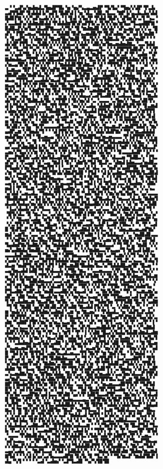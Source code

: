▃▝▝▃▟▚▞▅▟▅▟▃▜▅▟▛▜▙▝▅▝▅▞▚▃▄▃▅▟▛▝▜▞▙▞▝▜▅▞▞▟▛▝▛▃▙▃▟▜▜▟▛▝▊▟▟▟▐▞▚▟▜▝█▟▛▟▐▝▅▝▟▃▝▟▉▃▜▃▃▝▇▛▐▞▄▃▙▃▙▞▟▟█▟▊▛▇▝▞▞▚▟▚▃▟▞▞▞▚▝▐▝▊▟▝▞▙▞▛▝▛▟▟▝█▟▚▝▟▜▅▜▞▃▜▝▚▃▝▞▃▃▙▟▚▞▟▟▆▟▉▟▟▝▛▟▟▟▆▜▛▟▚▟▜▜▞▃▜▞▛▞▅▞▆▜▄▞▜▃▄▟█▛▇▝▉▟█▃▛▞▅▜▄▞▟▃▟▛▇▃▃▞▞▜▞▝▉▝▆▟▆▟▉▝▟▞▟▞▝▟▚▃▅▞▄▞▞▞▃▝█▟▚▝▐▜▛▃▅▃▞▜▟▟▄▝▃▜▟▟█▝▉▟▚▃▅▟█▞▛▝▉▟▚▟▅▞▚▞▚▟▐▞▅▟▇▝▚▝▊▃▟▜▄▝▞▟▅▞▟▝▇▃▅▜▙▞▆▟▊▝▉▃▜▞▞▃▜▟▇▃▙▝▛▃▆▞▅▟▛▝▝▝▟▞▟▛▐▜▜▃▚▃▜▟█▞▞▞▞▞▛▟▃▞▞▟▟▞▝▟▉▞▅▜▅▃▅▟▅▟▇▃▝▃▃▜▟▟▟▞▝▜▃▞▜▝▚▞▚▝▝▞▚▃▝▞▛▜▄▞▙▞▚▟▄▃▄▜▃▝▞▝▟▜▛▜▜▟▉▟▚▝▝▞▛▃▝▞▄▟▞▜▙▝▐▞▞▞▜▟▅▛▇▝▐▟▐▜▛▝▟▝▆▟▜▃▝▟▄▜▞▃▛▝▛▝▄▟▅▝▚▛▇▟▅▟▅▃▞▜▜▜▃▟▞▟█▃▟▟▚▟▟▟▐▜▚▝█▃▜▞▟▝▄▟▚▟█▜▟▟▆▞▟▜▝▟▅▞▅▃▄▜▛▟▝▜▚▞▞▞▛▝▐▝▆▟▟▟▊▜▛▟▆▃▛▝▟▝▝▜▜▜▟▝▐▜▄▝▝▝▟▝▞▝▐▃▆▃▄▝▉▛▐▝▃▜▛▞▅▛▇▝▜▟█▃▜▜▙▟▇▝▐▞▃▞▃▃▚▝▝▟▉▟▐▃▛▃▃▝▞▟▇▟▛▃▆▞▆▟▛▟▃▜▞▝▃▟█▜▅▝▜▞▙▛▇▝▃▞▝▟▄▟▊▞▝▟▅▟▄▝▜▝▛▞▛▝▟▃▄▝▜▜▜▃▞▃▃▟▟▞▅▃▟▝▉▃▃▟▆▜▝▛▐▟▛▜▜▜▙▝▊▞▝▞▛▛▇▞▅▟▉▞▅▃▄▜▟▝▛▞▞▛▐▜▙▝▇▟▞▜▙▝▆▞▙▃▙▃▝▟▆▞▟▜▅▞▅▜▝▝█▝▝▟▜▞▝▟▞▜▟▞▄▞▟▃▝▟▆▛▇▝▇▝▉▟▝▜▜▜▄▃▆▞▝▃▅▟▆▟▜▞▃▝▛▜▄▜▅▝▊▟▐▃▄▜▛▃▝▃▝▟▄▝▐▝▛▝▟▞▝▝▚▞▄▝▞▞▞▟▄▃▞▃▟▜▃▟▊▜▝▃▟▃▃▜▅▟▝▝▆▃▙▟▞▜▚▞▟▝█▟▇▃▙▜▙▝▞▜▜▛▐▝▉▞▅▞▟▝▃▝▃▃▃▝▃▜▅▞▞▝▆▃▞▟▊▜▚▟▐▞▜▟▄▜▃▃▞▞▝▜▃▜▜▝▛▜▚▝▅▞▞▞▃▟▄▝▟▟▅▛▐▟▉▟▜▟▜▞▛▝▊▃▆▟▞▟▅▞▅▜▛▞▛▞▃▃▞▜▙▟▉▜▅▝▃▃▝▞▆▃▟▟▐▜▜▞▅▞▟▞▅▞▄▃▞▞▆▜▜▜▃▝▚▜▞▜▝▟▊▜▝▟▟▃▅▝▛▃▟▞▛▝▚▃▝▟▆▃▝▛▇▟▉▝▛▟▐▃▛▃▞▞▙▝▊▟▅▝▉▟▃▜▛▞▄▝▝▟█▞▚▝▉▝▜▃▆▝▄▟▐▛▐▞▄▝▛▃▚▝▞▝▚▜▜▜▙▞▚▝▚▞▙▜▞▟▊▞▃▜▄▝▜▞▛▃▃▃▃▟▜▃▟▃▚▞▚▛▐▞▜▞▃▜▄▃▆▃▛▃▆▟▛▜▟▟▚▝▆▞▄▟▛▃▆▝▞▜▅▟▞▜▝▝▝▟▐▜▜▞▅▝▆▝▞▞▚▝▟▟▞▟▟▛▇▞▝▜▚▞▆▃▟▟▟▟▅▟▟▜▅▞▞▜▝▝▉▃▅▃▄▝▉▞▞▞▝▃▞▛▇▟█▜▄▞▅▃▅▃▃▃▝▛▐▟▜▜▛▞▛▞▄▝▄▟▚▞▄▝▃▝▊▝▝▜▜▃▟▞▝▞▅▝▄▝▐▃▆▟▄▃▛▜▅▜▟▃▅▟▟▞▞▞▆▃▝▞▜▜▄▞▃▃▛▟▆▟█▟▐▞▙▝▟▞▚▟▟▞▜▝▊▞▟▜▜▞▞▟▚▟█▟▐▝▆▛▐▝▉▟▜▟▃▃▛▃▅▞▞▜▄▞▞▞▆▝▛▞▙▃▜▝▞▛▐▞▜▜▝▟▉▟▆▝▟▞▙▞▝▝▊▃▃▃▙▟▛▝▐▞▝▝▛▃▃▛▇▜▟▞▃▟▞▟▅▜▟▃▄▛▇▜▄▃▝▞▞▝▜▃▄▝▉▞▝▟▃▃▅▝▜▟█▃▚▝▐▜▃▟▚▞▚▝▛▃▄▟▝▟▝▃▄▝▇▟▐▝▊▞▝▟▆▜▞▜▟▝█▃▛▃▝▟▆▟▐▟▅▃▃▞▅▟▉▃▛▜▄▟▞▞▅▞▙▃▛▜▅▜▜▝▐▝▃▃▛▞▚▃▞▟▝▟▃▝▃▝▅▟▚▞▄▟▛▜▙▝▛▜▄▞▙▞▆▝▚▟▃▞▜▞▆▜▚▟▞▜▛▟▞▟▇▟▜▟▉▝▐▜▟▝▝▟▐▞▄▟▆▃▛▜▜▜▙▜▃▟▉▟▆▞▞▝▅▟▛▟▞▛▐▟▟▜▅▃▄▃▝▃▄▜▃▜▝▝█▞▜▃▚▝▐▝▟▜▃▞▄▜▚▝▉▝▇▜▟▃▄▜▚▝▆▞▚▝▉▃▆▞▜▞▜▞▄▃▄▟▜▃▆▝▜▟▐▝▟▝▇▜▄▞▃▃▚▜▄▟▅▞▝▟▇▞▅▟▐▝▛▝▜▃▆▝▃▟▛▞▞▟█▜▃▟▆▞▃▝▞▜▃▞▟▝▇▟▚▟▝▝▅▜▙▞▚▝▞▃▚▃▚▞▟▟▝▃▅▃▟▃▝▜▅▟▄▜▜▝▞▃▛▝▉▝▚▟▞▜▟▜▝▞▆▞▅▜▄▜▅▜▃▝▄▞▃▃▃▜▙▟▉▟▄▟▝▃▜▟▐▞▅▝▚▟▟▝▅▝▚▟▜▝▅▝▄▛▇▃▟▃▜▝▅▃▃▞▟▃▙▝▇▟▅▜▟▃▟▞▙▟▄▞▅▞▟▞▛▞▛▞▟▞▞▛▇▟▝▟▜▟▄▟█▞▞▟▐▛▐▃▚▝▟▝▅▝▛▃▜▟▊▝▐▃▞▟▄▟▞▃▛▞▜▃▃▝▇▞▞▟▃▞▛▜▅▞▛▃▝▃▞▃▃▝▟▞▞▟▇▞▟▃▆▟▝▜▝▝█▜▞▟▃▝▉▝▆▃▚▃▝▃▞▟▄▝▅▝▜▟▛▟▐▜▛▝▛▞▝▜▙▞▚▝▇▟▚▜▄▞▅▃▚▞▝▝▞▝▇▃▄▞▃▟▄▝▅▜▞▝▉▞▆▃▚▝▝▃▛▃▄▝▜▞▄▃▅▃▞▟▉▞▆▛▐▃▆▟▛▝▅▝▞▃▜▜▞▝▚▞▛▜▄▝█▃▅▝▐▃▝▛▇▜▛▃▄▟▚▃▙▛▐▃▟▛▐▜▙▃▚▝▚▝▛▝▃▟▉▝▉▟▜▃▛▝▅▜▅▃▛▜▙▞▝▝▅▟▞▝▃▟▇▟▐▞▙▜▃▝▅▝▝▟▅▃▆▃▅▃▅▛▇▞▆▟▝▃▆▜▃▝▃▃▝▃▚▜▃▞▅▞▛▞▟▟▄▜▚▟▇▝▐▝▅▜▟▟▄▃▞▝▃▝▅▟▉▟▊▃▃▝▝▞▅▛▇▞▞▟▃▜▙▃▜▜▙▟▃▝▟▝▊▝▞▃▅▟▛▝▞▃▅▞▅▜▞▟▄▜▞▝▛▃▛▜▟▜▄▟▅▛▇▞▙▟▇▞▞▜▄▝▆▟▟▟▊▛▐▜▚▝▉▝▟▛▇▟▃▃▞▝▜▝▜▞▄▝▆▟▊▝▞▞▅▞▄▟▇▟▄▜▅▟▉▃▝▞▅▃▛▝█▃▃▝▚▝▞▞▆▟▆▃▃▜▚▃▄▞▜▝▆▜▃▟▐▟▊▃▝▃▃▃▙▟▚▟▆▃▃▜▝▜▅▝▇▝▝▟▛▜▅▃▃▃▄▜▝▟▇▝▃▞▜▃▆▞▞▞▜▝▅▞▟▝▆▞▄▟▞▞▜▜▚▞▃▞▜▟▜▜▜▟▟▟▞▟▄▟▚▃▚▜▚▃▟▃▆▃▝▞▜▃▛▃▚▃▃▝▊▟▄▜▟▃▅▝▅▟▛▜▄▜▟▜▝▟▜▝▐▟▜▃▆▟▊▜▙▟▅▞▙▃▚▞▜▟▟▟█▃▅▜▛▝█▃▅▝▝▃▄▜▅▃▟▟▐▟█▝▜▝▛▟▃▃▙▝▞▜▙▝▆▃▝▝▃▃▅▃▃▃▚▜▚▝▜▞▙▃▚▞▅▞▞▝▄▝▛▟▐▞▄▃▄▝▞▜▜▞▞▃▟▞▝▛▇▛▇▜▞▟▜▟▇▝▞▝▉▞▙▝▜▞▛▟▅▃▞▜▟▃▆▞▜▟▝▝█▝▜▟▉▟▅▃▃▞▃▃▞▃▆▝▇▜▅▃▄▝▄▟▇▞▛▞▝▛▐▜▃▟▟▞▜▜▝▝▝▞▞▜▝▟▜▝▆▟▛▝▆▜▞▞▟▃▆▜▝▟▛▃▝▜▛▞▝▞▟▝▛▝▜▜▙▝▜▜▅▞▟▟▆▜▄▝▛▜▃▟▇▞▚▟▛▃▙▝▅▟▊▃▃▟█▞▄▜▄▃▟▝▟▝▃▝▇▞▙▜▅▞▝▜▚▝▚▃▆▃▆▞▄▟▛▃▝▟▇▝▅▟▄▝▇▃▟▞▆▝▆▝▞▝▅▞▅▃▚▃▄▞▚▜▛▝▜▜▅▃▄▞▃▟▐▃▛▟▛▃▜▝▛▃▙▟▆▃▆▝▆▃▟▜▅▝▆▜▙▝▃▝▟▟▃▞▅▝▜▟▅▜▅▝▛▜▜▟█▝█▃▜▝▄▟▇▝▜▝▊▝▇▟█▝▄▞▛▟▊▟▊▃▛▟▚▟▇▝▇▃▟▟▐▜▞▞▜▝▃▝▞▟▇▞▅▝▚▝▝▃▞▝▆▝▅▟▞▞▞▝▆▜▜▟▆▞▄▟▆▟▝▃▆▝▅▝▇▃▅▞▝▝▛▟▄▟▃▝▅▝▟▟▜▃▛▃▙▞▛▝▛▟▜▜▚▞▄▝▚▜▃▝▃▜▚▛▐▝▇▃▙▞▞▛▐▝▛▝▇▞▜▃▅▜▚▛▇▟▞▜▄▞▟▞▃▟▆▝▚▟▇▛▐▜▛▞▆▞▚▞▅▃▚▃▄▜▙▝▅▝▝▟▚▝▜▝▉▜▝▃▄▝▟▝▛▝▃▞▛▝▐▝▚▞▚▃▚▃▃▜▞▃▞▃▜▝▚▝▛▞▜▃▜▃▝▟▚▜▃▃▅▟█▟▞▛▐▟▚▝▇▝▝▞▚▟▇▟▟▟▛▞▞▛▇▞▟▝▇▝▚▜▚▃▚▝▆▜▝▝▛▝▐▝▞▟▇▝█▃▞▞▙▟▄▜▟▟▊▟▆▟▃▟▆▞▅▟▅▞▞▝▐▞▆▞▞▝▅▃▞▟█▝▚▟▄▜▟▝▃▞▟▞▛▜▝▞▛▃▜▃▅▞▞▝▐▝▅▜▄▜▚▝▝▃▙▟▅▟▚▃▅▜▟▞▃▟▇▝▐▞▜▜▄▞▟▞▛▝▅▜▜▟▝▟█▝▛▜▙▞▝▝▇▝█▃▅▞▚▃▅▃▅▟▜▞▚▝▄▜▝▜▄▃▚▞▄▞▙▝▜▝▄▃▅▜▞▝▅▞▞▟▚▞▝▜▅▞▞▟▞▝▚▟▉▝▜▟▐▞▆▝▉▜▜▟▝▃▆▞▙▃▟▃▅▃▃▜▜▝▇▞▛▝▆▝▆▟▚▜▃▝▐▞▆▟▟▝▝▞▛▃▛▃▞▟▝▃▜▝▊▟▜▝▉▟▇▟▅▃▃▞▄▝▜▝▞▝▅▜▜▟▜▝▐▃▞▃▃▟▇▜▝▝▉▜▚▞▅▟▚▟▅▜▚▟▚▝▇▟▆▞▃▜▙▟▊▝▜▃▛▞▅▝▛▝▛▜▟▟▊▃▛▜▟▞▞▃▜▜▙▜▟▟▆▝▇▝▜▃▄▝█▃▛▛▇▟▜▝▛▝▜▜▞▟▚▟▛▃▟▟▊▜▚▝▃▜▅▟▄▝▞▟▐▃▚▟▛▃▚▃▅▟▇▞▅▞▃▝▇▜▅▞▟▟▄▝▉▞▛▃▞▝█▟▚▞▅▃▟▞▞▃▄▜▅▞▟▃▃▛▐▜▛▟▄▞▆▟▚▃▃▜▙▝▊▟▞▟▇▞▛▜▙▜▚▝▚▜▞▟▜▞▜▜▛▛▇▃▚▃▛▃▆▝█▟▇▟▞▝▇▛▐▜▙▟▅▜▙▜▜▞▆▝▉▛▐▞▛▟▃▝▃▃▜▃▞▝▚▝▅▃▅▃▃▟▉▜▜▞▛▝▜▟▜▟▉▜▝▞▚▟▐▜▞▟▆▞▅▝▄▜▝▜▝▝▉▃▝▜▟▝█▃▙▜▛▞▜▜▃▟▅▝▞▞▃▝▄▝▆▟▃▜▚▞▙▞▃▃▟▛▇▞▄▟▐▃▃▜▛▟▇▝▄▞▞▛▐▟▉▜▃▃▟▜▛▃▃▝▇▞▅▞▞▝▊▟▃▟█▝█▜▅▝▟▜▚▞▙▝▞▞▝▟▄▞▙▟▅▃▃▃▄▃▚▟▜▛▇▞▙▜▙▛▐▜▜▃▙▟▐▝▞▟▞▞▅▜▜▃▝▝▆▞▚▞▄▜▜▃▚▟▟▟█▟▞▝▅▝▉▝▉▛▇▝▚▟▟▞▞▟▟▞▙▃▛▝▐▟▄▟▆▃▜▝▇▝▉▞▟▜▝▟▞▟▉▜▅▝▇▃▛▝▅▞▜▜▃▃▜▝▐▃▆▝▜▟▊▟▃▃▚▃▞▜▙▃▞▝▞▃▛▃▛▃▛▃▜▜▞▜▞▃▚▃▛▝▆▟▟▃▟▝▆▜▜▝▐▞▟▞▄▝▞▃▛▟▝▜▃▞▛▟▞▞▜▟▐▟▄▝▊▛▐▜▞▟▐▞▄▝▄▝▟▝▟▝▄▝▆▝▐▞▜▃▟▃▚▟█▟▃▃▃▜▝▟▃▝▞▞▟▃▙▟▃▞▃▟▇▃▟▜▞▝▉▜▜▟▆▞▄▟▃▃▆▝▝▝▞▜▅▜▜▞▄▝▇▝█▃▛▜▟▝▜▃▙▝▛▃▞▞▞▝▐▝▃▃▅▟▛▜▞▞▟▟▝▃▙▟▐▞▝▝▜▜▚▝▛▝▄▝▛▝▄▃▄▜▛▝█▜▟▝▃▃▃▝▛▟▇▟▊▟▄▝▄▝▜▟▝▜▞▟▟▟▜▃▚▜▟▞▚▟▞▛▐▟▇▜▚▞▛▝▞▃▅▃▝▝▚▟▚▃▄▃▝▝▃▜▛▝█▝▟▟▟▝▛▝▚▜▝▞▄▃▆▝▊▝█▜▅▜▝▞▚▟▝▜▄▃▛▜▙▃▄▞▞▟▆▃▛▞▟▃▙▃▃▟▚▜▅▟▇▞▟▝▜▟▟▟▉▟▜▜▝▞▟▜▄▟▉▃▚▝▇▞▃▞▜▟▞▃▄▞▃▟▄▝▃▝▇▟▜▃▃▞▚▜▟▝▐▟█▟▞▞▚▝▝▝▆▟▄▜▟▟▊▟▆▝█▟▅▞▆▃▆▟▇▜▟▝▝▝▞▟▐▞▄▞▃▞▙▃▃▃▟▛▇▝▊▞▙▝▊▝▜▃▚▞▝▝▜▞▆▃▛▝▆▟▟▜▙▛▐▟▄▝▚▜▝▝▝▝▝▃▟▝▃▟▅▞▝▃▛▜▃▟▊▝▚▞▚▜▉▜▉
